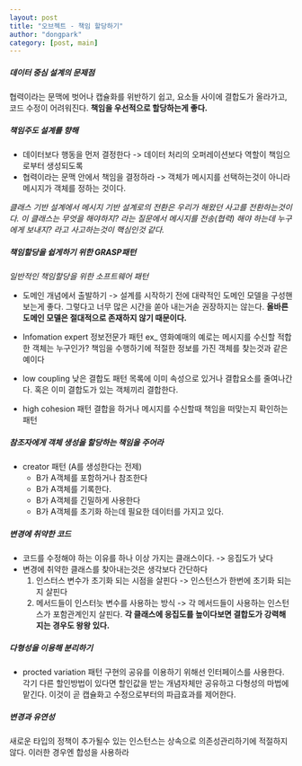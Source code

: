 ```yaml
---
layout: post
title: "오브젝트 - 책임 할당하기"
author: "dongpark"
category: [post, main]
---
```

##### 데이터 중심 설계의 문제점
협력이라는 문맥에 벗어나 캡슐화를 위반하기 쉽고, 요소들 사이에 결합도가 올라가고, 코드 수정이 어려워진다. **책임을 우선적으로 할당하는게 좋다.**

##### 책임주도 설계를 향해
- 데이터보다 행동을 먼저 결정한다 -> 데이터 처리의 오퍼레이션보다 역할이 책임으로부터 생성되도록
- 협력이라는 문맥 안에서 책임을 결정하라 -> 객체가 메시지를 선택하는것이 아니라 메시지가 객체를 정하는 것이다.

*클래스 기반 설계에서 메시지 기반 설계로의 전환은 우리가 해왔던 사고를 전환하는것이다. 이 클래스는 무엇을  해야하지? 라는 질문에서 메시지를 전송(협력) 해야 하는데 누구에게 보내지? 라고 사고하는것이 핵심인것 같다.*

##### 책임할당을 쉽게하기 위한 GRASP패턴 
*일반적인 책임할당을 위한 소프트웨어 패턴* 

- 도메인 개념에서 출발하기 -> 설계를 시작하기 전에 대략적인 도메인 모델을 구성핸보는게 좋다. 그렇다고 너무 많은 시간을 쏟아 내는거솓 권장하지는 않는다.
**올바른 도메인 모델은 절대적으로 존재하지 않기 때문이다.**

- Infomation expert 정보전문가 패턴
ex_ 영화예매의 예로는 메시지를 수신할 적합한 객체는 누구인가? 책임을 수행하기에 적절한 정보를 가진 객체를 찾는것과 같은 예이다
- low coupling 낮은 결합도 패턴
목록에 이미 속성으로 있거나 결합요소를 줄여나간다. 혹은 이미 결합도가 있는 객체끼리 결합한다.
- high cohesion 패턴
결합을 하거나 메시지를 수신할때 책임을 떠맞는지 확인하는 패턴

##### 참조자에게 객체 생성을 할당하는 책임을 주어라
- creator 패턴 (A를 생성한다는 전제)
    -  B가 A객체를 포함하거나 참조한다
    - B가 A객체를 기록한다.
    - B가 A객체를 긴밀하게 사용한다
    - B가 A객체를 초기화 하는데 필요한 데이터를 가지고 있다.

##### 변경에 취약한 코드
- 코드를 수정해야 하는 이유를 하나 이상 가지는 클래스이다.
    -> 응집도가 낮다
- 변경에 취약한 클래스를 찾아내는것은 생각보다 간단하다
    1. 인스터스 변수가 초기화 되는 시점을 살핀다 -> 인스턴스가 한번에 초기화 되는지 살핀다
    2. 메서드들이 인스터늣 변수를 사용하는 방식 -> 각 메서드들이 사용하는 인스턴스가 포함관계인지 살핀다.
**각 클래스에 응집도를 높이다보면 결합도가 강력해지는 경우도 왕왕 있다.**

##### 다형성을 이용해 분리하기
- procted variation 패턴
구현의 공유를 이용하기 위해선 인터페이스를 사용한다.
각기 다른 할인방법이 있다면 할인값을 받는 개념자체만 공유하고 다형성의 마법에 맡긴다. 이것이 곧 캡슐화고 수정으로부터의 파급효과를 제어한다.

##### 변경과 유연성
새로운 타입의 정책이 추가될수 있는 인스턴스는 상속으로 의존성관리하기에 적절하지 않다.
이러한 경우엔 합성을 사용하라






